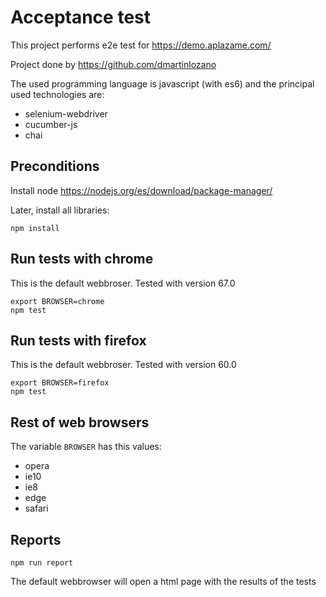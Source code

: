 # Acceptance test

This project performs e2e test for https://demo.aplazame.com/

Project done by https://github.com/dmartinlozano

The used programming language is javascript (with es6) and the principal used technologies are:

* selenium-webdriver
* cucumber-js
* chai

## Preconditions

Install node https://nodejs.org/es/download/package-manager/

Later, install all libraries:
```
npm install
```

## Run tests with chrome
This is the default webbroser. Tested with version 67.0
```
export BROWSER=chrome
npm test
```

## Run tests with firefox
This is the default webbroser. Tested with version 60.0
```
export BROWSER=firefox
npm test
```

## Rest of web browsers
The variable ```BROWSER``` has this values:
* opera
* ie10
* ie8
* edge
* safari


## Reports
```
npm run report
```
The default webbrowser will open a html page with the results of the tests
